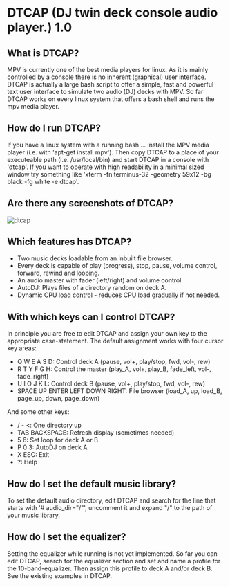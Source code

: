 # DTCAP (DJ twin deck console audio player.) 1.0

## What is DTCAP?
MPV is currently one of the best media players for linux. As it is mainly controlled by a console there is no inherent (graphical) user interface. DTCAP is actually a large bash script to offer a simple, fast and powerful text user interface to simulate two audio (DJ) decks with MPV. So far DTCAP works on every linux system that offers a bash shell and runs the mpv media player.

## How do I run DTCAP?
If you have a linux system with a running bash ... install the MPV media player (i.e. with 'apt-get install mpv'). Then copy DTCAP to a place of your executeable path (i.e. /usr/local/bin) and start DTCAP in a console with 'dtcap'. If you want to operate with high readability in a minimal sized window try something like 'xterm -fn terminus-32 -geometry 59x12 -bg black -fg white -e dtcap'.

## Are there any screenshots of DTCAP?

![dtcap](https://cloud.githubusercontent.com/assets/16148023/25332135/bc49337a-28e5-11e7-8fa4-fd3b4c96e1c0.jpg)

## Which features has DTCAP?
* Two music decks loadable from an inbuilt file browser.
* Every deck is capable of play (progress), stop, pause, volume control, forward, rewind and looping.
* An audio master with fader (left/right) and volume control.
* AutoDJ: Plays files of a directory random on deck A.
* Dynamic CPU load control - reduces CPU load gradually if not needed.

## With which keys can I control DTCAP?
In principle you are free to edit DTCAP and assign your own key to the appropriate case-statement. The default assignment works with four cursor key areas:
* Q W E A S D: Control deck A (pause, vol+, play/stop, fwd, vol-, rew)
* R T Y F G H: Control the master (play_A, vol+, play_B, fade_left, vol-, fade_right)
* U I O J K L: Control deck B (pause, vol+, play/stop, fwd, vol-, rew)
* SPACE UP ENTER LEFT DOWN RIGHT: File browser (load_A, up, load_B, page_up, down, page_down)

And some other keys:
* / - <: One directory up
* TAB BACKSPACE: Refresh display (sometimes needed)
* 5 6: Set loop for deck A or B
* P 0 3: AutoDJ on deck A
* X ESC: Exit
* ?: Help

## How do I set the default music library?
To set the default audio directory, edit DTCAP and search for the line that starts with '# audio_dir="/"', uncomment it and expand "/" to the path of your music library.

## How do I set the equalizer?
Setting the equalizer while running is not yet implemented. So far you can edit DTCAP, search for the equalizer section and set and name a profile for the 10-band-equalizer. Then assign this profile to deck A and/or deck B. See the existing examples in DTCAP.
